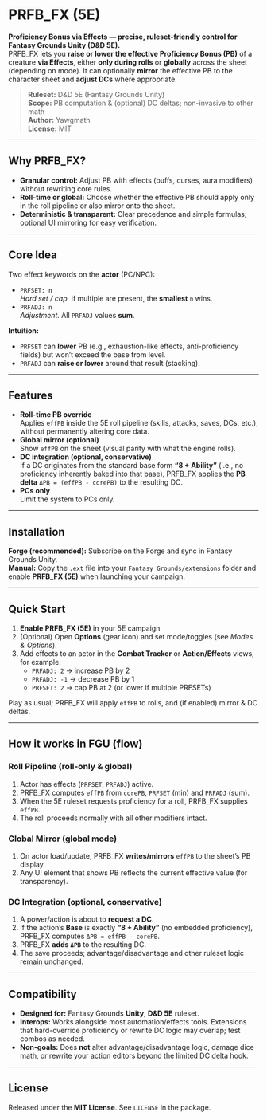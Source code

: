 # PRFB_FX (5E)

**Proficiency Bonus via Effects — precise, ruleset-friendly control for Fantasy Grounds Unity (D&D 5E).**  
PRFB_FX lets you **raise or lower the effective Proficiency Bonus (PB)** of a creature **via Effects**, either **only during rolls** or **globally** across the sheet (depending on mode). It can optionally **mirror** the effective PB to the character sheet and **adjust DCs** where appropriate.

> **Ruleset:** D&D 5E (Fantasy Grounds Unity)  
> **Scope:** PB computation & (optional) DC deltas; non-invasive to other math  
> **Author:** Yawgmath  
> **License:** MIT

---

## Why PRFB_FX?

- **Granular control:** Adjust PB with effects (buffs, curses, aura modifiers) without rewriting core rules.
- **Roll-time or global:** Choose whether the effective PB should apply only in the roll pipeline or also mirror onto the sheet.
- **Deterministic & transparent:** Clear precedence and simple formulas; optional UI mirroring for easy verification.

---

## Core Idea 

Two effect keywords on the **actor** (PC/NPC):

- `PRFSET: n`  
  *Hard set / cap.* If multiple are present, the **smallest** `n` wins.
- `PRFADJ: n`  
  *Adjustment.* All `PRFADJ` values **sum**.


**Intuition:**  
- `PRFSET` can **lower** PB (e.g., exhaustion-like effects, anti-proficiency fields) but won’t exceed the base from level.  
- `PRFADJ` can **raise or lower** around that result (stacking).

---

## Features

- **Roll-time PB override**  
  Applies `effPB` inside the 5E roll pipeline (skills, attacks, saves, DCs, etc.), without permanently altering core data.
- **Global mirror (optional)**  
  Show `effPB` on the sheet (visual parity with what the engine rolls).  
- **DC integration (optional, conservative)**  
  If a DC originates from the standard base form **“8 + Ability”** (i.e., no proficiency inherently baked into that base), PRFB_FX applies the **PB delta** `ΔPB = (effPB - corePB)` to the resulting DC.  
- **PCs only**  
  Limit the system to PCs only.

---

## Installation

**Forge (recommended):** Subscribe on the Forge and sync in Fantasy Grounds Unity.  
**Manual:** Copy the `.ext` file into your `Fantasy Grounds/extensions` folder and enable **PRFB_FX (5E)** when launching your campaign.

---

## Quick Start

1. **Enable** **PRFB_FX (5E)** in your 5E campaign.
2. (Optional) Open **Options** (gear icon) and set mode/toggles (see *Modes & Options*).
3. Add effects to an actor in the **Combat Tracker** or **Action/Effects** views, for example:
   - `PRFADJ: 2`  → increase PB by 2  
   - `PRFADJ: -1` → decrease PB by 1  
   - `PRFSET: 2`  → cap PB at 2 (or lower if multiple PRFSETs)

Play as usual; PRFB_FX will apply `effPB` to rolls, and (if enabled) mirror & DC deltas.

---



## How it works in FGU (flow)

### Roll Pipeline (roll-only & global)
1. Actor has effects (`PRFSET`, `PRFADJ`) active.  
2. PRFB_FX computes `effPB` from `corePB`, `PRFSET` (min) and `PRFADJ` (sum).  
3. When the 5E ruleset requests proficiency for a roll, PRFB_FX supplies `effPB`.  
4. The roll proceeds normally with all other modifiers intact.

### Global Mirror (global mode)
1. On actor load/update, PRFB_FX **writes/mirrors** `effPB` to the sheet’s PB display.  
2. Any UI element that shows PB reflects the current effective value (for transparency).

### DC Integration (optional, conservative)
1. A power/action is about to **request a DC**.  
2. If the action’s **Base** is exactly **“8 + Ability”** (no embedded proficiency), PRFB_FX computes `ΔPB = effPB − corePB`.  
3. PRFB_FX **adds `ΔPB`** to the resulting DC.  
4. The save proceeds; advantage/disadvantage and other ruleset logic remain unchanged.

---

## Compatibility

- **Designed for:** Fantasy Grounds **Unity**, **D&D 5E** ruleset.  
- **Interops:** Works alongside most automation/effects tools. Extensions that hard-override proficiency or rewrite DC logic may overlap; test combos as needed.  
- **Non-goals:** Does **not** alter advantage/disadvantage logic, damage dice math, or rewrite your action editors beyond the limited DC delta hook.

---

## License

Released under the **MIT License**. See `LICENSE` in the package.
